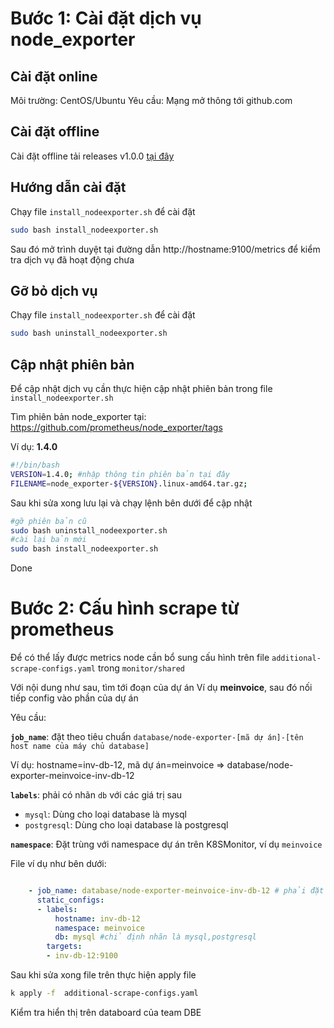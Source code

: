 # Bước 1: Cài đặt dịch vụ node_exporter

## Cài đặt online

Môi trường: CentOS/Ubuntu
Yêu cầu: Mạng mở thông tới github.com

## Cài đặt offline

Cài đặt offline tải releases v1.0.0 [tại đây](https://github.com/mkbyme/shell-scripts/releases/download/node_exporter_v1.0.0/node_exporterscript_setup_nodeexporter_v1.0.0.zip)

## Hướng dẫn cài đặt

Chạy file `install_nodeexporter.sh` để cài đặt

```sh
sudo bash install_nodeexporter.sh
```
Sau đó mở trình duyệt tại đường dẫn http://hostname:9100/metrics để kiểm tra dịch vụ đã hoạt động chưa

## Gỡ bỏ dịch vụ

Chạy file `install_nodeexporter.sh` để cài đặt

```sh
sudo bash uninstall_nodeexporter.sh
```
## Cập nhật phiên bản

Để cập nhật dịch vụ cần thực hiện cập nhật phiên bản trong file `install_nodeexporter.sh`

Tìm phiên bản node_exporter tại: https://github.com/prometheus/node_exporter/tags

Ví dụ: **1.4.0**

```sh
#!/bin/bash
VERSION=1.4.0; #nhập thông tin phiên bản tại đây
FILENAME=node_exporter-${VERSION}.linux-amd64.tar.gz;
```
Sau khi sửa xong lưu lại và chạy lệnh bên dưới để cập nhật

```sh
#gỡ phiên bản cũ
sudo bash uninstall_nodeexporter.sh
#cài lại bản mới
sudo bash install_nodeexporter.sh
```
Done

# Bước 2: Cấu hình scrape từ prometheus

Để có thể lấy được metrics node cần bổ sung cấu hình trên file `additional-scrape-configs.yaml` trong `monitor/shared`

Với nội dung như sau, tìm tới đoạn của dự án
Ví dụ **meinvoice**, sau đó nối tiếp config vào phần của dự án

Yêu cầu:

**`job_name`**: đặt theo tiêu chuẩn `database/node-exporter-[mã dự án]-[tên host name của máy chủ database]`

Ví dụ: hostname=inv-db-12, mã dự án=meinvoice => database/node-exporter-meinvoice-inv-db-12

**`labels`**: phải có nhãn `db` với các giá trị sau
- `mysql`: Dùng cho loại database là mysql
- `postgresql`: Dùng cho loại database là postgresql

**`namespace`**: Đặt trùng với namespace dự án trên K8SMonitor, ví dụ `meinvoice`

File ví dụ như bên dưới:

```yaml

    - job_name: database/node-exporter-meinvoice-inv-db-12 # phải đặt tên tiền tố là database
      static_configs:
      - labels:
          hostname: inv-db-12
          namespace: meinvoice
          db: mysql #chỉ định nhãn là mysql,postgresql
        targets:
        - inv-db-12:9100

```

Sau khi sửa xong file trên thực hiện apply file
```sh
k apply -f  additional-scrape-configs.yaml
```

Kiểm tra hiển thị trên databoard của team DBE

